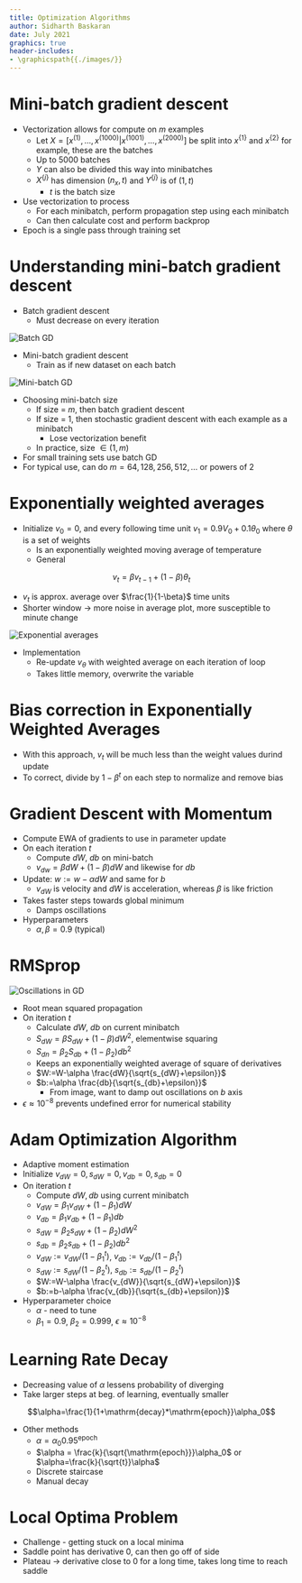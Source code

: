```yaml
---
title: Optimization Algorithms
author: Sidharth Baskaran
date: July 2021
graphics: true
header-includes:
- \graphicspath{{./images/}}
---
```


# Mini-batch gradient descent

- Vectorization allows for compute on $m$ examples
    - Let $X=[x^{(1)},\ldots, x^{(1000)}|x^{(1001)},\ldots,x^{(2000)}]$ be split into $x^{\{1\}}$ and $x^{\{2\}}$ for example, these are the batches
    - Up to 5000 batches
    - $Y$ can also be divided this way into minibatches
    - $X^{\{j\}}$ has dimension $(n_x,t)$ and $Y^{\{j\}}$ is of $(1,t)$
        - $t$ is the batch size
- Use vectorization to process
    - For each minibatch, perform propagation step using each minibatch
    - Can then calculate cost and perform backprop
- Epoch is a single pass through training set

# Understanding mini-batch gradient descent

- Batch gradient descent
  - Must decrease on every iteration

![Batch GD](../images/1627652099238.png)  

- Mini-batch gradient descent
    - Train as if new dataset on each batch
  
![Mini-batch GD](../images/1627652140325.png)  

- Choosing mini-batch size
  - If size = $m$, then batch gradient descent
  - If size = 1, then stochastic gradient descent with each example as a minibatch
    - Lose vectorization benefit
  - In practice, size $\in(1,m)$
- For small training sets use batch GD
- For typical use, can do $m=64,128,256,512,\ldots$ or powers of 2

# Exponentially weighted averages

- Initialize $v_0=0$, and every following time unit $v_1=0.9V_0+0.1\theta_0$ where $\theta$ is a set of weights
  - Is an exponentially weighted moving average of temperature
  - General 

$$v_t=\beta v_{t-1}+(1-\beta)\theta_t$$

  - $v_t$ is approx. average over $\frac{1}{1-\beta}$ time units
  - Shorter window $\rightarrow$ more noise in average plot, more susceptible to minute change

![Exponential averages](../images/1627652922496.png)  

- Implementation
  - Re-update $v_\theta$ with weighted average on each iteration of loop
  - Takes little memory, overwrite the variable

# Bias correction in Exponentially Weighted Averages

- With this approach, $v_t$ will be much less than the weight values durind update
- To correct, divide by $1-\beta^t$ on each step to normalize and remove bias

# Gradient Descent with Momentum

- Compute EWA of gradients to use in parameter update
- On each iteration $t$
  - Compute $dW$, $db$ on mini-batch
  - $v_{dw}=\beta dW+(1-\beta)dW$ and likewise for $db$
- Update: $w:=w-\alpha {dW}$ and same for $b$
  - $v_{dW}$ is velocity and $dW$ is acceleration, whereas $\beta$ is like friction
- Takes faster steps towards global minimum
  - Damps oscillations
- Hyperparameters
  - $\alpha,\beta=0.9$ (typical)

# RMSprop

![Oscillations in GD](../images/1627709907271.png)  

- Root mean squared propagation
- On iteration $t$
  - Calculate $dW$, $db$ on current minibatch
  - $S_{dW}=\beta S_{dW}+(1-\beta)dW^2$, elementwise squaring
  - $S_{dn}=\beta_2 S_{db}+(1-\beta_2)db^2$
  - Keeps an exponentially weighted average of square of derivatives
  - $W:=W-\alpha \frac{dW}{\sqrt{s_{dW}+\epsilon}}$
  - $b:=\alpha \frac{db}{\sqrt{s_{db}+\epsilon}}$
    - From image, want to damp out oscillations on $b$ axis
- $\epsilon\approx 10^{-8}$ prevents undefined error for numerical stability

# Adam Optimization Algorithm

- Adaptive moment estimation
- Initialize $v_{dW}=0,s_{dW}=0,v_{db}=0,s_{db}=0$
- On iteration $t$
  - Compute $dW,db$ using current minibatch
  - $v_{dW}=\beta_1v_{dW}+(1-\beta_1)dW$
  - $v_{db}=\beta_1v_{db}+(1-\beta_1)db$
  - $s_{dW}=\beta_2s_{dW}+(1-\beta_2)dW^2$
  - $s_{db}=\beta_2s_{db}+(1-\beta_2)db^2$
  - $v_{dW}:=v_{dW}/(1-\beta_1^t)$, $v_{db}:=v_{db}/(1-\beta_1^t)$
  - $s_{dW}:=s_{dW}/(1-\beta_2^t)$, $s_{db}:=s_{db}/(1-\beta_2^t)$
  - $W:=W-\alpha \frac{v_{dW}}{\sqrt{s_{dW}+\epsilon}}$
  - $b:=b-\alpha \frac{v_{db}}{\sqrt{s_{db}+\epsilon}}$
- Hyperparameter choice
  - $\alpha$ - need to tune
  - $\beta_1=0.9$, $\beta_2=0.999$, $\epsilon\approx 10^{-8}$

# Learning Rate Decay

- Decreasing value of $\alpha$ lessens probability of diverging
- Take larger steps at beg. of learning, eventually smaller

$$\alpha=\frac{1}{1+\mathrm{decay}*\mathrm{epoch}}\alpha_0$$

- Other methods
  - $\alpha=\alpha_0 0.95^{\mathrm{epoch}}$
  - $\alpha = \frac{k}{\sqrt{\mathrm{epoch}}}\alpha_0$ or $\alpha=\frac{k}{\sqrt{t}}\alpha$
  - Discrete staircase
  - Manual decay

# Local Optima Problem

- Challenge - getting stuck on a local minima
- Saddle point has derivative 0, can then go off of side
- Plateau $\rightarrow$ derivative close to 0 for a long time, takes long time to reach saddle